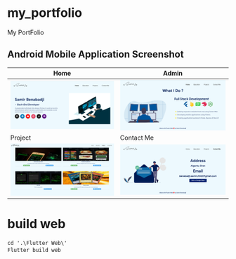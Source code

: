 # my_portfolio

My PortFolio

## Android Mobile Application Screenshot

| Home                                    | Admin                                       |
| --------------------------------------- | ------------------------------------------- |
| ![Home](assets/assets/images/P1.png)    | ![Home Part 2](assets/assets/images/P2.png) |
| Project                                 | Contact Me                                  |
| ![Project](assets/assets/images/P3.png) | ![Contact Me](assets/assets/images/P4.png)  |

# build web

```
cd '.\Flutter Web\'
Flutter build web
```
